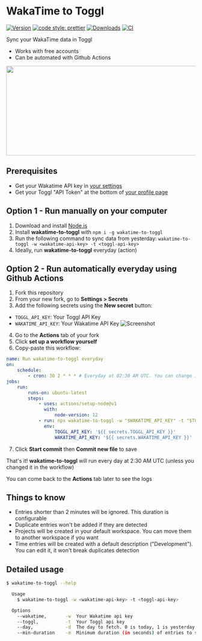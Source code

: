 # WakaTime to Toggl

[![Version][version-src]][version-href]
[![code style: prettier][code-style-src]][code-style-href]
[![Downloads][downloads-src]][downloads-href]
[![CI][ci-src]][ci-href]

Sync your WakaTime data in Toggl

-   Works with free accounts
-   Can be automated with Github Actions

<p align="center">
  <img width="639" height="238" src="https://user-images.githubusercontent.com/17952318/90114480-10acb700-dd53-11ea-9c67-5700705214e5.gif">
</p>

## Prerequisites

-   Get your Wakatime API key in [your settings](https://wakatime.com/settings/api-key)
-   Get your Toggl "API Token" at the bottom of [your profile page](https://track.toggl.com/profile)

## Option 1 - Run manually on your computer

1.  Download and install [Node.js](https://nodejs.org/en/download/)
2.  Install **wakatime-to-toggl** with `npm i -g wakatime-to-toggl`
3.  Run the following command to sync data from yesterday: `wakatime-to-toggl -w <wakatime-api-key> -t <toggl-api-key>`
4.  Ideally, run **wakatime-to-toggl** everyday (action)

## Option 2 - Run automatically everyday using Github Actions

1. Fork this repository
2. From your new fork, go to **Settings > Secrets**
3. Add the following secrets using the **New secret** button:

-   `TOGGL_API_KEY`: Your Toggl API Key
-   `WAKATIME_API_KEY`: Your Wakatime API Key
    ![Screenshot](https://user-images.githubusercontent.com/17952318/86905384-4934f180-c112-11ea-91cd-7b391cd7e5de.png)

4. Go to the **Actions** tab of your fork
5. Click **set up a workflow yourself**
6. Copy-paste this workflow:

```yaml
name: Run wakatime-to-toggl everyday
on:
    schedule:
        - cron: 30 2 * * * # Everyday at 02:30 AM UTC. You can change it according to your timezone
jobs:
    run:
        runs-on: ubuntu-latest
        steps:
            - uses: actions/setup-node@v1
              with:
                  node-version: 12
            - run: npx wakatime-to-toggl -w "$WAKATIME_API_KEY" -t "$TOGGL_API_KEY"
              env:
                  TOGGL_API_KEY: '${{ secrets.TOGGL_API_KEY }}'
                  WAKATIME_API_KEY: '${{ secrets.WAKATIME_API_KEY }}'
```

7. Click **Start commit** then **Commit new file** to save

That's it! **wakatime-to-toggl** will run every day at 2:30 AM UTC (unless you changed it in the workflow)

You can come back to the **Actions** tab later to see the logs

## Things to know

-   Entries shorter than 2 minutes will be ignored. This duration is configurable
-   Duplicate entries won't be added if they are detected
-   Projects will be created in your default workspace. You can move them to another workspace if you want
-   Time entries will be created with a default description ("Development"). You can edit it, it won't break duplicates detection

## Detailed usage

```bash
$ wakatime-to-toggl --help

  Usage
    $ wakatime-to-toggl -w <wakatime-api-key> -t <toggl-api-key>

  Options
    --wakatime,       -w  Your Wakatime api key
    --toggl,          -t  Your Toggl api key
    --day,            -d  The day to fetch. 0 is today, 1 is yesterday... Default: 1
    --min-duration    -m  Minimum duration (in seconds) of entries to sync. Default: 120
```

[version-src]: https://runkit.io/bokub/npm-version/branches/master/wakatime-to-toggl?style=flat
[code-style-src]: https://flat.badgen.net/badge/code%20style/prettier/ff69b4
[downloads-src]: https://flat.badgen.net/npm/dm/wakatime-to-toggl?color=orange
[ci-src]: https://flat.badgen.net/travis/bokub/wakatime-to-toggl
[version-href]: https://www.npmjs.com/package/wakatime-to-toggl
[code-style-href]: https://github.com/bokub/prettier-config
[downloads-href]: https://www.npmjs.com/package/wakatime-to-toggl
[ci-href]: https://travis-ci.org/bokub/wakatime-to-toggl
